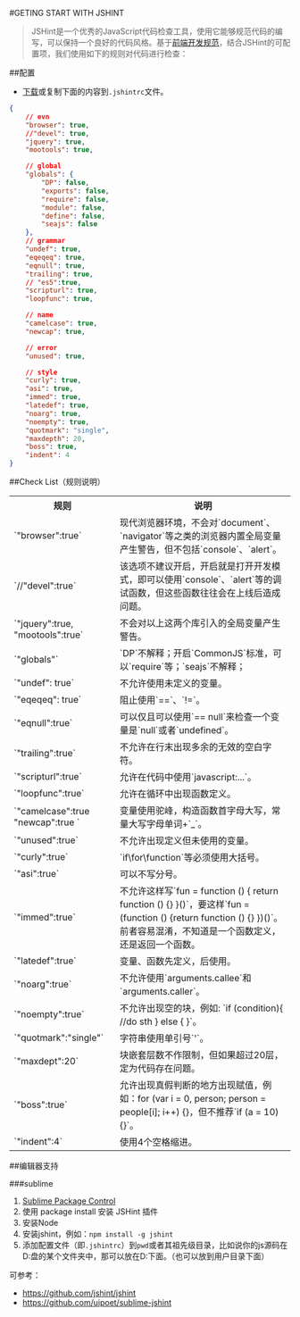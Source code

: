 #GETING START WITH JSHINT

> JSHint是一个优秀的JavaScript代码检查工具，使用它能够规范代码的编写，可以保持一个良好的代码风格。基于[前端开发规范](https://github.com/island205/codingguide/blob/master/README.md)，结合JSHint的可配置项，我们使用如下的规则对代码进行检查：

##配置

- [下载](https://raw.github.com/island205/codingguide/master/jshint/.jshintrc)或复制下面的内容到`.jshintrc`文件。

```json
{
    // evn
    "browser": true,
    //"devel": true,
    "jquery": true,
    "mootools": true,

    // global
    "globals": {
        "DP": false,
        "exports": false,
        "require": false,
        "module": false,
        "define": false,
        "seajs": false
    },
    // grammar
    "undef": true,
    "eqeqeq": true,
    "eqnull": true,
    "trailing": true,
    // "es5":true,
    "scripturl": true,
    "loopfunc": true,

    // name
    "camelcase": true,
    "newcap": true,

    // error
    "unused": true,

    // style
    "curly": true,
    "asi": true,
    "immed": true,
    "latedef": true,
    "noarg": true,
    "noempty": true,
    "quotmark": "single",
    "maxdepth": 20,
    "boss": true,
    "indent": 4
}
```

##Check List（规则说明）

<table>
    <tr>
        <th>规则</th>
        <th>说明</th>
    </tr>
    <tr>
        <td>`"browser":true`</td>
        <td>现代浏览器环境，不会对`document`、`navigator`等之类的浏览器内置全局变量产生警告，但不包括`console`、`alert`。</td>
    </tr>
    <tr>
        <td>`//"devel":true`</td>
        <td>该选项不建议开启，开启就是打开开发模式，即可以使用`console`、`alert`等的调试函数，但这些函数往往会在上线后造成问题。</td>
    </tr>
    <tr>
        <td>
        `"jquery":true, "mootools":true`
        </td>
        <td>不会对以上这两个库引入的全局变量产生警告。</td>
    </tr>
    <tr>
        <td>`"globals"`</td>
        <td>`DP`不解释；开启`CommonJS`标准，可以`require`等；`seajs`不解释；</td>
    </tr>
    <tr>
        <td>`"undef": true`</td>
        <td>不允许使用未定义的变量。</td>
    </tr>
    <tr>
        <td>`"eqeqeq": true`</td>
        <td>阻止使用`==`、`!=`。</td>
    </tr>
    <tr>
        <td>`"eqnull":true`</td>
        <td>可以仅且可以使用`== null`来检查一个变量是`null`或者`undefined`。</td>
    </tr>
    <tr>
        <td>`"trailing":true`</td>
        <td>不允许在行末出现多余的无效的空白字符。</td>
    </tr>
    <tr>
        <td>`"scripturl":true`</td>
        <td>允许在代码中使用`javascript:...`。</td>
    </tr>
    <tr>
        <td>`"loopfunc":true`</td>
        <td>允许在循环中出现函数定义。</td>
    </tr>
    <tr>
        <td>`"camelcase":true "newcap":true `</td>
        <td>变量使用驼峰，构造函数首字母大写，常量大写字母单词+`_`。</td>
    </tr>
    <tr>
        <td>`"unused":true`</td>
        <td>不允许出现定义但未使用的变量。</td>
    </tr>
    <tr>
        <td>`"curly":true`</td>
        <td>`if\for\function`等必须使用大括号。</td>
    </tr>
    <tr>
        <td>`"asi":true`</td>
        <td>可以不写分号。</td>
    </tr>
    <tr>
        <td>`"immed":true`</td>
        <td>不允许这样写`fun = function () { return function () {} }()`，要这样`fun = (function () {return function () {} })()`。前者容易混淆，不知道是一个函数定义，还是返回一个函数。</td>
    </tr>
    <tr>
        <td>`"latedef":true`</td>
        <td>变量、函数先定义，后使用。</td>
    </tr>
    <tr>
        <td>`"noarg":true`</td>
        <td>不允许使用`arguments.callee`和`arguments.caller`。</td>
    </tr>
    <tr>
        <td>`"noempty":true`</td>
        <td>不允许出现空的块，例如: `if (condition){ //do sth } else { }`。</td>
    </tr>
    <tr>
        <td>`"quotmark":"single"`</td>
        <td>字符串使用单引号`'`。</td>
    </tr>
    <tr>
        <td>`"maxdept":20`</td>
        <td>块嵌套层数不作限制，但如果超过20层，定为代码存在问题。</td>
    </tr>
    <tr>
        <td>`"boss":true`</td>
        <td>允许出现真假判断的地方出现赋值，例如：for (var i = 0, person; person = people[i]; i++) {}，但不推荐`if (a = 10) {}`。</td>
    </tr>
    <tr>
        <td>`"indent":4`</td>
        <td>使用4个空格缩进。</td>
    </tr>
</table>

##编辑器支持

###sublime

1. [Sublime Package Control](http://wbond.net/sublime_packages/package_control/installation)
2. 使用 package install 安装 JSHint 插件
3. 安装Node
4. 安装jshint，例如：`npm install -g jshint`
5. 添加配置文件（即`.jshintrc`）到`pwd`或者其祖先级目录，比如说你的js源码在D:盘的某个文件夹中，那可以放在D:下面。（也可以放到用户目录下面）

可参考：

- https://github.com/jshint/jshint
- https://github.com/uipoet/sublime-jshint
